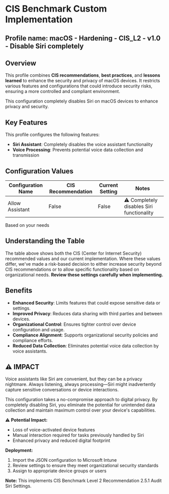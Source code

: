 # CIS Benchmark Custom Implementation
## Profile name: macOS - Hardening - CIS_L2 - v1.0 - Disable Siri completely

## Overview
This profile combines **CIS recommendations**, **best practices**, and **lessons learned** to enhance the security and privacy of macOS devices. 
It restricts various features and configurations that could introduce security risks, ensuring a more controlled and compliant environment.  

This configuration completely disables Siri on macOS devices to enhance privacy and security.

## Key Features  
This profile configures the following features:  

- **Siri Assistant**: Completely disables the voice assistant functionality
- **Voice Processing**: Prevents potential voice data collection and transmission

## Configuration Values  
| Configuration Name | CIS Recommendation | Current Setting | Notes |
|-------------------|-------------------|-----------------|-------|
| Allow Assistant | False | False | ⚠️ Completely disables Siri functionality |

Based on your needs

## Understanding the Table
The table above shows both the CIS (Center for Internet Security) recommended values and our current implementation. Where these values differ, we've made a risk-based decision to either increase security beyond CIS recommendations or to allow specific functionality based on organizational needs. **Review these settings carefully when implementing.**

## Benefits  
- **Enhanced Security**: Limits features that could expose sensitive data or settings.  
- **Improved Privacy**: Reduces data sharing with third parties and between devices.  
- **Organizational Control**: Ensures tighter control over device configuration and usage.  
- **Compliance Alignment**: Supports organizational security policies and compliance efforts.
- **Reduced Data Collection**: Eliminates potential voice data collection by voice assistants.

## ⚠️  IMPACT
Voice assistants like Siri are convenient, but they can be a privacy nightmare. Always listening, always processing—Siri might inadvertently capture sensitive conversations or device interactions.

This configuration takes a no-compromise approach to digital privacy. By completely disabling Siri, you eliminate the potential for unintended data collection and maintain maximum control over your device's capabilities.

⚠️ **Potential Impact:**
- Loss of voice-activated device features
- Manual interaction required for tasks previously handled by Siri
- Enhanced privacy and reduced digital footprint

**Deployment:**
1. Import the JSON configuration to Microsoft Intune
2. Review settings to ensure they meet organizational security standards
3. Assign to appropriate device groups or users

**Note:** This implements CIS Benchmark Level 2 Recommendation 2.5.1 Audit Siri Settings.